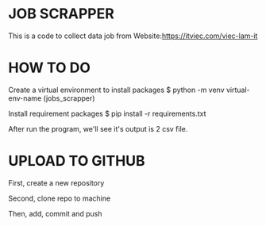 # JOB SCRAPPER

This is a code to collect data job from Website:https://itviec.com/viec-lam-it

# HOW TO DO

Create a virtual environment to install packages
$ python -m venv virtual-env-name (jobs_scrapper)

Install requirement packages
$ pip install -r requirements.txt

After run the program, we'll see it's output is 2 csv file.

# UPLOAD TO GITHUB

First, create a new repository

Second, clone repo to machine

Then, add, commit and push
